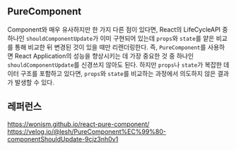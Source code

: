 ## PureComponent
Component와 매우 유사하지만 한 가지 다른 점이 있다면, React의 LifeCycleAPI 중 하나인 ``shouldComponentUpdate``가 이미 구현되어 있는데 ``props``와 ``state``를 얕은 비교를 통해 비교한 뒤 변경된 것이 있을 때만 리렌더링한다. 즉, ``PureComponent``를 사용하면 React Application의 성능을 향상시키는 데 가장 중요한 것 중 하나인 ``shouldComponentUpdate``를 신경쓰지 않아도 된다. 하지만 ``props``나 ``state``가 복잡한 데이터 구조를 포함하고 있다면, ``props``와 ``state``를 비교하는 과정에서 의도하지 않은 결과가 발생할 수 있다.

## 레퍼런스
https://wonism.github.io/react-pure-component/<br>
https://velog.io/@lesh/PureComponent%EC%99%80-componentShouldUpdate-9cjz3nh0v1
